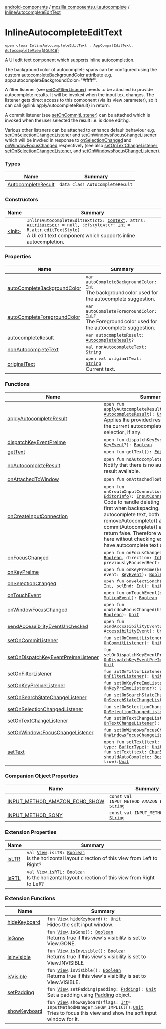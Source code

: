 [android-components](../../index.md) / [mozilla.components.ui.autocomplete](../index.md) / [InlineAutocompleteEditText](./index.md)

# InlineAutocompleteEditText

`open class InlineAutocompleteEditText : AppCompatEditText, `[`AutocompleteView`](../-autocomplete-view/index.md) [(source)](https://github.com/mozilla-mobile/android-components/blob/master/components/ui/autocomplete/src/main/java/mozilla/components/ui/autocomplete/InlineAutocompleteEditText.kt#L88)

A UI edit text component which supports inline autocompletion.

The background color of autocomplete spans can be configured using
the custom autocompleteBackgroundColor attribute e.g.
app:autocompleteBackgroundColor="#ffffff".

A filter listener (see [setOnFilterListener](set-on-filter-listener.md)) needs to be attached to
provide autocomplete results. It will be invoked when the input
text changes. The listener gets direct access to this component (via its view
parameter), so it can call {@link applyAutocompleteResult} in return.

A commit listener (see [setOnCommitListener](set-on-commit-listener.md)) can be attached which is
invoked when the user selected the result i.e. is done editing.

Various other listeners can be attached to enhance default behaviour e.g.
[setOnSelectionChangedListener](set-on-selection-changed-listener.md) and [setOnWindowsFocusChangeListener](set-on-windows-focus-change-listener.md) which
will be invoked in response to [onSelectionChanged](on-selection-changed.md) and [onWindowFocusChanged](on-window-focus-changed.md)
respectively (see also [setOnTextChangeListener](set-on-text-change-listener.md),
[setOnSelectionChangedListener](set-on-selection-changed-listener.md), and [setOnWindowsFocusChangeListener](set-on-windows-focus-change-listener.md)).

### Types

| Name | Summary |
|---|---|
| [AutocompleteResult](-autocomplete-result/index.md) | `data class AutocompleteResult` |

### Constructors

| Name | Summary |
|---|---|
| [&lt;init&gt;](-init-.md) | `InlineAutocompleteEditText(ctx: `[`Context`](https://developer.android.com/reference/android/content/Context.html)`, attrs: `[`AttributeSet`](https://developer.android.com/reference/android/util/AttributeSet.html)`? = null, defStyleAttr: `[`Int`](https://kotlinlang.org/api/latest/jvm/stdlib/kotlin/-int/index.html)` = R.attr.editTextStyle)`<br>A UI edit text component which supports inline autocompletion. |

### Properties

| Name | Summary |
|---|---|
| [autoCompleteBackgroundColor](auto-complete-background-color.md) | `var autoCompleteBackgroundColor: `[`Int`](https://kotlinlang.org/api/latest/jvm/stdlib/kotlin/-int/index.html)<br>The background color used for the autocomplete suggestion. |
| [autoCompleteForegroundColor](auto-complete-foreground-color.md) | `var autoCompleteForegroundColor: `[`Int`](https://kotlinlang.org/api/latest/jvm/stdlib/kotlin/-int/index.html)`?`<br>The Foreground color used for the autocomplete suggestion. |
| [autocompleteResult](autocomplete-result.md) | `var autocompleteResult: `[`AutocompleteResult`](-autocomplete-result/index.md)`?` |
| [nonAutocompleteText](non-autocomplete-text.md) | `val nonAutocompleteText: `[`String`](https://kotlinlang.org/api/latest/jvm/stdlib/kotlin/-string/index.html) |
| [originalText](original-text.md) | `open val originalText: `[`String`](https://kotlinlang.org/api/latest/jvm/stdlib/kotlin/-string/index.html)<br>Current text. |

### Functions

| Name | Summary |
|---|---|
| [applyAutocompleteResult](apply-autocomplete-result.md) | `open fun applyAutocompleteResult(result: `[`AutocompleteResult`](-autocomplete-result/index.md)`): `[`Unit`](https://kotlinlang.org/api/latest/jvm/stdlib/kotlin/-unit/index.html)<br>Applies the provided result by updating the current autocomplete text and selection, if any. |
| [dispatchKeyEventPreIme](dispatch-key-event-pre-ime.md) | `open fun dispatchKeyEventPreIme(event: `[`KeyEvent`](https://developer.android.com/reference/android/view/KeyEvent.html)`?): `[`Boolean`](https://kotlinlang.org/api/latest/jvm/stdlib/kotlin/-boolean/index.html) |
| [getText](get-text.md) | `open fun getText(): `[`Editable`](https://developer.android.com/reference/android/text/Editable.html) |
| [noAutocompleteResult](no-autocomplete-result.md) | `open fun noAutocompleteResult(): `[`Unit`](https://kotlinlang.org/api/latest/jvm/stdlib/kotlin/-unit/index.html)<br>Notify that there is no autocomplete result available. |
| [onAttachedToWindow](on-attached-to-window.md) | `open fun onAttachedToWindow(): `[`Unit`](https://kotlinlang.org/api/latest/jvm/stdlib/kotlin/-unit/index.html) |
| [onCreateInputConnection](on-create-input-connection.md) | `open fun onCreateInputConnection(outAttrs: `[`EditorInfo`](https://developer.android.com/reference/android/view/inputmethod/EditorInfo.html)`): `[`InputConnection`](https://developer.android.com/reference/android/view/inputmethod/InputConnection.html)`?`<br>Code to handle deleting autocomplete first when backspacing. If there is no autocomplete text, both removeAutocomplete() and commitAutocomplete() are no-ops and return false. Therefore we can use them here without checking explicitly if we have autocomplete text or not. |
| [onFocusChanged](on-focus-changed.md) | `open fun onFocusChanged(gainFocus: `[`Boolean`](https://kotlinlang.org/api/latest/jvm/stdlib/kotlin/-boolean/index.html)`, direction: `[`Int`](https://kotlinlang.org/api/latest/jvm/stdlib/kotlin/-int/index.html)`, previouslyFocusedRect: `[`Rect`](https://developer.android.com/reference/android/graphics/Rect.html)`?): `[`Unit`](https://kotlinlang.org/api/latest/jvm/stdlib/kotlin/-unit/index.html) |
| [onKeyPreIme](on-key-pre-ime.md) | `open fun onKeyPreIme(keyCode: `[`Int`](https://kotlinlang.org/api/latest/jvm/stdlib/kotlin/-int/index.html)`, event: `[`KeyEvent`](https://developer.android.com/reference/android/view/KeyEvent.html)`): `[`Boolean`](https://kotlinlang.org/api/latest/jvm/stdlib/kotlin/-boolean/index.html) |
| [onSelectionChanged](on-selection-changed.md) | `open fun onSelectionChanged(selStart: `[`Int`](https://kotlinlang.org/api/latest/jvm/stdlib/kotlin/-int/index.html)`, selEnd: `[`Int`](https://kotlinlang.org/api/latest/jvm/stdlib/kotlin/-int/index.html)`): `[`Unit`](https://kotlinlang.org/api/latest/jvm/stdlib/kotlin/-unit/index.html) |
| [onTouchEvent](on-touch-event.md) | `open fun onTouchEvent(event: `[`MotionEvent`](https://developer.android.com/reference/android/view/MotionEvent.html)`): `[`Boolean`](https://kotlinlang.org/api/latest/jvm/stdlib/kotlin/-boolean/index.html) |
| [onWindowFocusChanged](on-window-focus-changed.md) | `open fun onWindowFocusChanged(hasFocus: `[`Boolean`](https://kotlinlang.org/api/latest/jvm/stdlib/kotlin/-boolean/index.html)`): `[`Unit`](https://kotlinlang.org/api/latest/jvm/stdlib/kotlin/-unit/index.html) |
| [sendAccessibilityEventUnchecked](send-accessibility-event-unchecked.md) | `open fun sendAccessibilityEventUnchecked(event: `[`AccessibilityEvent`](https://developer.android.com/reference/android/view/accessibility/AccessibilityEvent.html)`): `[`Unit`](https://kotlinlang.org/api/latest/jvm/stdlib/kotlin/-unit/index.html) |
| [setOnCommitListener](set-on-commit-listener.md) | `fun setOnCommitListener(l: `[`OnCommitListener`](../-on-commit-listener.md)`): `[`Unit`](https://kotlinlang.org/api/latest/jvm/stdlib/kotlin/-unit/index.html) |
| [setOnDispatchKeyEventPreImeListener](set-on-dispatch-key-event-pre-ime-listener.md) | `fun setOnDispatchKeyEventPreImeListener(l: `[`OnDispatchKeyEventPreImeListener`](../-on-dispatch-key-event-pre-ime-listener.md)`?): `[`Unit`](https://kotlinlang.org/api/latest/jvm/stdlib/kotlin/-unit/index.html) |
| [setOnFilterListener](set-on-filter-listener.md) | `fun setOnFilterListener(l: `[`OnFilterListener`](../-on-filter-listener.md)`): `[`Unit`](https://kotlinlang.org/api/latest/jvm/stdlib/kotlin/-unit/index.html) |
| [setOnKeyPreImeListener](set-on-key-pre-ime-listener.md) | `fun setOnKeyPreImeListener(l: `[`OnKeyPreImeListener`](../-on-key-pre-ime-listener.md)`): `[`Unit`](https://kotlinlang.org/api/latest/jvm/stdlib/kotlin/-unit/index.html) |
| [setOnSearchStateChangeListener](set-on-search-state-change-listener.md) | `fun setOnSearchStateChangeListener(l: `[`OnSearchStateChangeListener`](../-on-search-state-change-listener.md)`): `[`Unit`](https://kotlinlang.org/api/latest/jvm/stdlib/kotlin/-unit/index.html) |
| [setOnSelectionChangedListener](set-on-selection-changed-listener.md) | `fun setOnSelectionChangedListener(l: `[`OnSelectionChangedListener`](../-on-selection-changed-listener.md)`): `[`Unit`](https://kotlinlang.org/api/latest/jvm/stdlib/kotlin/-unit/index.html) |
| [setOnTextChangeListener](set-on-text-change-listener.md) | `fun setOnTextChangeListener(l: `[`OnTextChangeListener`](../-on-text-change-listener.md)`): `[`Unit`](https://kotlinlang.org/api/latest/jvm/stdlib/kotlin/-unit/index.html) |
| [setOnWindowsFocusChangeListener](set-on-windows-focus-change-listener.md) | `fun setOnWindowsFocusChangeListener(l: `[`OnWindowsFocusChangeListener`](../-on-windows-focus-change-listener.md)`): `[`Unit`](https://kotlinlang.org/api/latest/jvm/stdlib/kotlin/-unit/index.html) |
| [setText](set-text.md) | `open fun setText(text: `[`CharSequence`](https://kotlinlang.org/api/latest/jvm/stdlib/kotlin/-char-sequence/index.html)`?, type: `[`BufferType`](https://developer.android.com/reference/android/widget/TextView/BufferType.html)`): `[`Unit`](https://kotlinlang.org/api/latest/jvm/stdlib/kotlin/-unit/index.html)<br>`fun setText(text: `[`CharSequence`](https://kotlinlang.org/api/latest/jvm/stdlib/kotlin/-char-sequence/index.html)`?, shouldAutoComplete: `[`Boolean`](https://kotlinlang.org/api/latest/jvm/stdlib/kotlin/-boolean/index.html)` = true): `[`Unit`](https://kotlinlang.org/api/latest/jvm/stdlib/kotlin/-unit/index.html) |

### Companion Object Properties

| Name | Summary |
|---|---|
| [INPUT_METHOD_AMAZON_ECHO_SHOW](-i-n-p-u-t_-m-e-t-h-o-d_-a-m-a-z-o-n_-e-c-h-o_-s-h-o-w.md) | `const val INPUT_METHOD_AMAZON_ECHO_SHOW: `[`String`](https://kotlinlang.org/api/latest/jvm/stdlib/kotlin/-string/index.html) |
| [INPUT_METHOD_SONY](-i-n-p-u-t_-m-e-t-h-o-d_-s-o-n-y.md) | `const val INPUT_METHOD_SONY: `[`String`](https://kotlinlang.org/api/latest/jvm/stdlib/kotlin/-string/index.html) |

### Extension Properties

| Name | Summary |
|---|---|
| [isLTR](../../mozilla.components.support.ktx.android.view/android.view.-view/is-l-t-r.md) | `val `[`View`](https://developer.android.com/reference/android/view/View.html)`.isLTR: `[`Boolean`](https://kotlinlang.org/api/latest/jvm/stdlib/kotlin/-boolean/index.html)<br>Is the horizontal layout direction of this view from Left to Right? |
| [isRTL](../../mozilla.components.support.ktx.android.view/android.view.-view/is-r-t-l.md) | `val `[`View`](https://developer.android.com/reference/android/view/View.html)`.isRTL: `[`Boolean`](https://kotlinlang.org/api/latest/jvm/stdlib/kotlin/-boolean/index.html)<br>Is the horizontal layout direction of this view from Right to Left? |

### Extension Functions

| Name | Summary |
|---|---|
| [hideKeyboard](../../mozilla.components.support.ktx.android.view/android.view.-view/hide-keyboard.md) | `fun `[`View`](https://developer.android.com/reference/android/view/View.html)`.hideKeyboard(): `[`Unit`](https://kotlinlang.org/api/latest/jvm/stdlib/kotlin/-unit/index.html)<br>Hides the soft input window. |
| [isGone](../../mozilla.components.support.ktx.android.view/android.view.-view/is-gone.md) | `fun `[`View`](https://developer.android.com/reference/android/view/View.html)`.isGone(): `[`Boolean`](https://kotlinlang.org/api/latest/jvm/stdlib/kotlin/-boolean/index.html)<br>Returns true if this view's visibility is set to View.GONE. |
| [isInvisible](../../mozilla.components.support.ktx.android.view/android.view.-view/is-invisible.md) | `fun `[`View`](https://developer.android.com/reference/android/view/View.html)`.isInvisible(): `[`Boolean`](https://kotlinlang.org/api/latest/jvm/stdlib/kotlin/-boolean/index.html)<br>Returns true if this view's visibility is set to View.INVISIBLE. |
| [isVisible](../../mozilla.components.support.ktx.android.view/android.view.-view/is-visible.md) | `fun `[`View`](https://developer.android.com/reference/android/view/View.html)`.isVisible(): `[`Boolean`](https://kotlinlang.org/api/latest/jvm/stdlib/kotlin/-boolean/index.html)<br>Returns true if this view's visibility is set to View.VISIBLE. |
| [setPadding](../../mozilla.components.support.ktx.android.view/android.view.-view/set-padding.md) | `fun `[`View`](https://developer.android.com/reference/android/view/View.html)`.setPadding(padding: `[`Padding`](../../mozilla.components.support.base.android/-padding/index.md)`): `[`Unit`](https://kotlinlang.org/api/latest/jvm/stdlib/kotlin/-unit/index.html)<br>Set a padding using [Padding](../../mozilla.components.support.base.android/-padding/index.md) object. |
| [showKeyboard](../../mozilla.components.support.ktx.android.view/android.view.-view/show-keyboard.md) | `fun `[`View`](https://developer.android.com/reference/android/view/View.html)`.showKeyboard(flags: `[`Int`](https://kotlinlang.org/api/latest/jvm/stdlib/kotlin/-int/index.html)` = InputMethodManager.SHOW_IMPLICIT): `[`Unit`](https://kotlinlang.org/api/latest/jvm/stdlib/kotlin/-unit/index.html)<br>Tries to focus this view and show the soft input window for it. |
